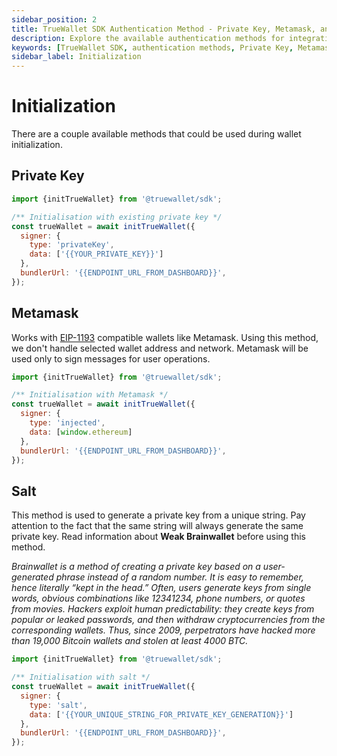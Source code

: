 ```yaml
---
sidebar_position: 2
title: TrueWallet SDK Authentication Method - Private Key, Metamask, and Salt
description: Explore the available authentication methods for integrating TrueWallet SDK into your applications. Learn about Private Key usage, Metamask integration, and generating private keys from unique strings (Salt) while considering security implications.
keywords: [TrueWallet SDK, authentication methods, Private Key, Metamask, Salt, EIP-1193, Brainwallet, security implications]
sidebar_label: Initialization
---
```

# Initialization
There are a couple available methods that could be used during wallet initialization.

## Private Key
```javascript
import {initTrueWallet} from '@truewallet/sdk';

/** Initialisation with existing private key */
const trueWallet = await initTrueWallet({
  signer: {
    type: 'privateKey',
    data: ['{{YOUR_PRIVATE_KEY}}']
  },
  bundlerUrl: '{{ENDPOINT_URL_FROM_DASHBOARD}}',
});
```

## Metamask
Works with [EIP-1193](https://eips.ethereum.org/EIPS/eip-1193) compatible wallets like Metamask. Using this method, we don't handle selected wallet address and network. Metamask will be used only to sign messages for user operations. 
```javascript
import {initTrueWallet} from '@truewallet/sdk';

/** Initialisation with Metamask */
const trueWallet = await initTrueWallet({
  signer: {
    type: 'injected',
    data: [window.ethereum]
  },
  bundlerUrl: '{{ENDPOINT_URL_FROM_DASHBOARD}}',
});
```

## Salt
This method is used to generate a private key from a unique string. Pay attention to the fact that the same string will always generate the same private key.
Read information about **Weak Brainwallet** before using this method.

*Brainwallet is a method of creating a private key based on a user-generated phrase instead of a random number. It is easy to remember, hence literally “kept in the head.”
Often, users generate keys from single words, obvious combinations like 12341234, phone numbers, or quotes from movies. Hackers exploit human predictability: they create keys from popular or leaked passwords, and then withdraw cryptocurrencies from the corresponding wallets. Thus, since 2009, perpetrators have hacked more than 19,000 Bitcoin wallets and stolen at least 4000 BTC.*
```javascript
import {initTrueWallet} from '@truewallet/sdk';

/** Initialisation with salt */
const trueWallet = await initTrueWallet({
  signer: {
    type: 'salt',
    data: ['{{YOUR_UNIQUE_STRING_FOR_PRIVATE_KEY_GENERATION}}']
  },
  bundlerUrl: '{{ENDPOINT_URL_FROM_DASHBOARD}}',
});
```
